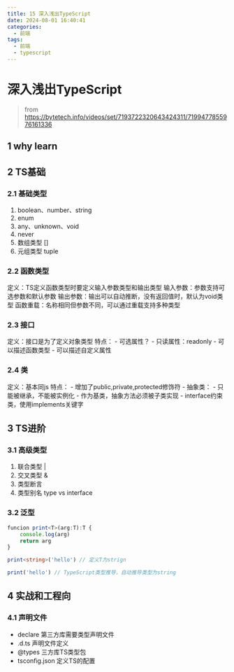```yaml
---
title: 15 深入浅出TypeScript
date: 2024-08-01 16:40:41
categories:
  - 前端
tags:
  - 前端
  - typescript
---
```


# 深入浅出TypeScript
> from https://bytetech.info/videos/set/7193722320643424311/7199477855976161336

## 1 why learn

## 2 TS基础
### 2.1 基础类型
1. boolean、number、string
2. enum
3. any、unknown、void
4. never
5. 数组类型 []
6. 元组类型 tuple
### 2.2 函数类型
定义：TS定义函数类型时要定义输入参数类型和输出类型
输入参数：参数支持可选参数和默认参数
输出参数：输出可以自动推断，没有返回值时，默认为void类型
函数重载：名称相同但参数不同，可以通过重载支持多种类型
### 2.3 接口
定义：接口是为了定义对象类型
特点：
    - 可选属性？
    - 只读属性：readonly
    - 可以描述函数类型
    - 可以描述自定义属性
### 2.4 类
定义：基本同js
特点：
    - 增加了public,private,protected修饰符
    - 抽象类：
        - 只能被继承，不能被实例化
        - 作为基类，抽象方法必须被子类实现
    - interface约束类，使用implements关键字

## 3 TS进阶
### 3.1 高级类型
1. 联合类型 |
2. 交叉类型 &
3. 类型断言
4. 类型别名 type vs interface
### 3.2 泛型
```ts
funcion print<T>(arg:T):T {
    console.log(arg)
    return arg
}

print<string>('hello') // 定义T为strign

print('hello') // TypeScript类型推导，自动推导类型为string

```


## 4 实战和工程向

### 4.1 声明文件
- declare  第三方库需要类型声明文件
- .d.ts  声明文件定义
- @types  三方库TS类型包
- tsconfig.json  定义TS的配置